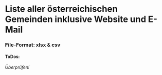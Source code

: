 # Liste aller österreichischen Gemeinden inklusive Website und E-Mail

### File-Format: xlsx & csv


#### ToDos:
_Überprüfen!_

